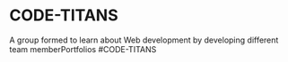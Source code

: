 # CODE-TITANS
A group formed to learn about Web development by developing different team memberPortfolios
#CODE-TITANS
